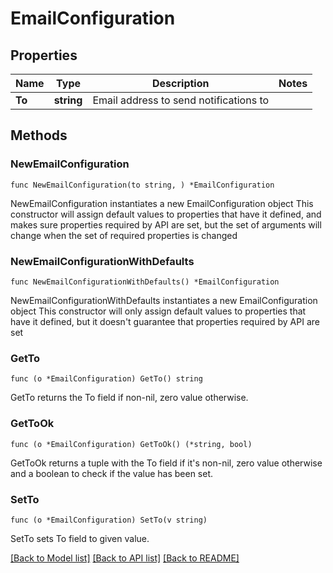 # EmailConfiguration

## Properties

Name | Type | Description | Notes
------------ | ------------- | ------------- | -------------
**To** | **string** | Email address to send notifications to | 

## Methods

### NewEmailConfiguration

`func NewEmailConfiguration(to string, ) *EmailConfiguration`

NewEmailConfiguration instantiates a new EmailConfiguration object
This constructor will assign default values to properties that have it defined,
and makes sure properties required by API are set, but the set of arguments
will change when the set of required properties is changed

### NewEmailConfigurationWithDefaults

`func NewEmailConfigurationWithDefaults() *EmailConfiguration`

NewEmailConfigurationWithDefaults instantiates a new EmailConfiguration object
This constructor will only assign default values to properties that have it defined,
but it doesn't guarantee that properties required by API are set

### GetTo

`func (o *EmailConfiguration) GetTo() string`

GetTo returns the To field if non-nil, zero value otherwise.

### GetToOk

`func (o *EmailConfiguration) GetToOk() (*string, bool)`

GetToOk returns a tuple with the To field if it's non-nil, zero value otherwise
and a boolean to check if the value has been set.

### SetTo

`func (o *EmailConfiguration) SetTo(v string)`

SetTo sets To field to given value.



[[Back to Model list]](../README.md#documentation-for-models) [[Back to API list]](../README.md#documentation-for-api-endpoints) [[Back to README]](../README.md)


